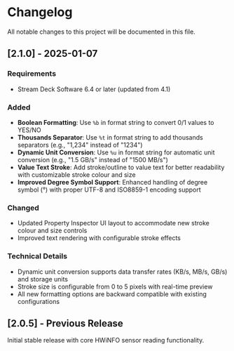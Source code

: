 # Changelog

All notable changes to this project will be documented in this file.

## [2.1.0] - 2025-01-07

### Requirements
- Stream Deck Software 6.4 or later (updated from 4.1)

### Added
- **Boolean Formatting**: Use `%b` in format string to convert 0/1 values to YES/NO
- **Thousands Separator**: Use `%t` in format string to add thousands separators (e.g., "1,234" instead of "1234")
- **Dynamic Unit Conversion**: Use `%u` in format string for automatic unit conversion (e.g., "1.5 GB/s" instead of "1500 MB/s")
- **Value Text Stroke**: Add stroke/outline to value text for better readability with customizable stroke colour and size
- **Improved Degree Symbol Support**: Enhanced handling of degree symbol (°) with proper UTF-8 and ISO8859-1 encoding support

### Changed
- Updated Property Inspector UI layout to accommodate new stroke colour and size controls
- Improved text rendering with configurable stroke effects

### Technical Details
- Dynamic unit conversion supports data transfer rates (KB/s, MB/s, GB/s) and storage units
- Stroke size is configurable from 0 to 5 pixels with real-time preview
- All new formatting options are backward compatible with existing configurations

## [2.0.5] - Previous Release

Initial stable release with core HWiNFO sensor reading functionality.
